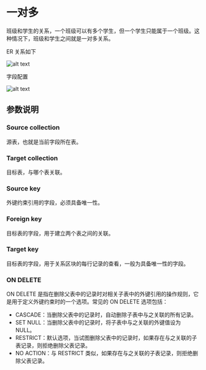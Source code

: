 # 一对多

班级和学生的关系，一个班级可以有多个学生，但一个学生只能属于一个班级。这种情况下，班级和学生之间就是一对多关系。

ER 关系如下

![alt text](https://static-docs.nocobase.com/9475f044d123d28ac8e56a077411f8dc.png)

字段配置

![alt text](https://static-docs.nocobase.com/a608ce54821172dad7e8ab760107ff4e.png)

## 参数说明

### Source collection

源表，也就是当前字段所在表。

### Target collection

目标表，与哪个表关联。

### Source key

外键约束引用的字段，必须具备唯一性。

### Foreign key

目标表的字段，用于建立两个表之间的关联。

### Target key

目标表的字段，用于关系区块的每行记录的查看，一般为具备唯一性的字段。

### ON DELETE

ON DELETE 是指在删除父表中的记录时对相关子表中的外键引用的操作规则，它是用于定义外键约束时的一个选项。常见的 ON DELETE 选项包括：

- CASCADE：当删除父表中的记录时，自动删除子表中与之关联的所有记录。
- SET NULL：当删除父表中的记录时，将子表中与之关联的外键值设为 NULL。
- RESTRICT：默认选项，当试图删除父表中的记录时，如果存在与之关联的子表记录，则拒绝删除父表记录。
- NO ACTION：与 RESTRICT 类似，如果存在与之关联的子表记录，则拒绝删除父表记录。
